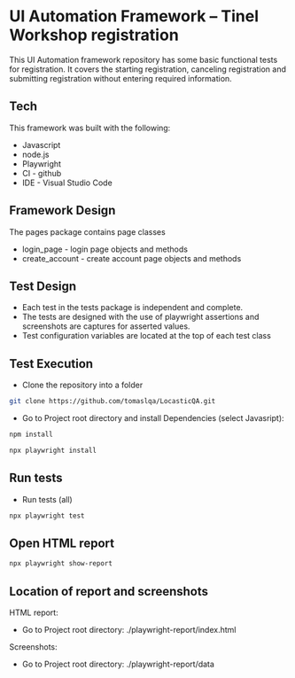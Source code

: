 # UI Automation Framework – Tinel Workshop registration






This UI Automation framework repository has some basic functional tests for registration. 
It covers the starting registration, canceling registration and submitting registration without entering required information.

## Tech

This framework was built with the following:

- Javascript
- node.js 
- Playwright
- CI  - github
- IDE - Visual Studio Code



## Framework Design
The pages package contains page classes
- login_page - login page objects and methods
- create_account - create account page objects and methods

## Test Design

- Each test in the tests package is independent and complete.
- The tests are designed with the use of playwright assertions and screenshots are captures for asserted values.
- Test configuration variables are located at the top of each test class


## Test Execution
-	Clone the repository into a folder
  
```sh
git clone https://github.com/tomaslqa/LocasticQA.git
```
- Go to Project root directory and install Dependencies (select Javasript):
```sh
npm install
```
```sh
npx playwright install
```

## Run tests
- Run tests (all)
```sh
npx playwright test
```

## Open HTML report
```sh
npx playwright show-report
```

## Location of report and screenshots
HTML report:
- Go to Project root directory: ./playwright-report/index.html

Screenshots:
- Go to Project root directory: ./playwright-report/data
